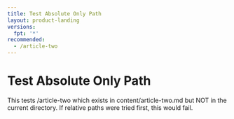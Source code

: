 ```yaml
---
title: Test Absolute Only Path
layout: product-landing
versions:
  fpt: '*'
recommended:
  - /article-two
---
```


# Test Absolute Only Path

This tests /article-two which exists in content/article-two.md but NOT in the current directory.
If relative paths were tried first, this would fail.
